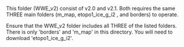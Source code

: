 
This folder (WWE_v2) consist of v2.0 and v2.1. Both requires the same THREE main folders (m_map, etopo1_ice_g_i2 , and borders) to operate.

Ensure that the WWE_v2 folder includes all THREE of the listed folders.
There is only 'borders' and 'm_map' in this directory. You will need to download 'etopo1_ice_g_i2'. 

